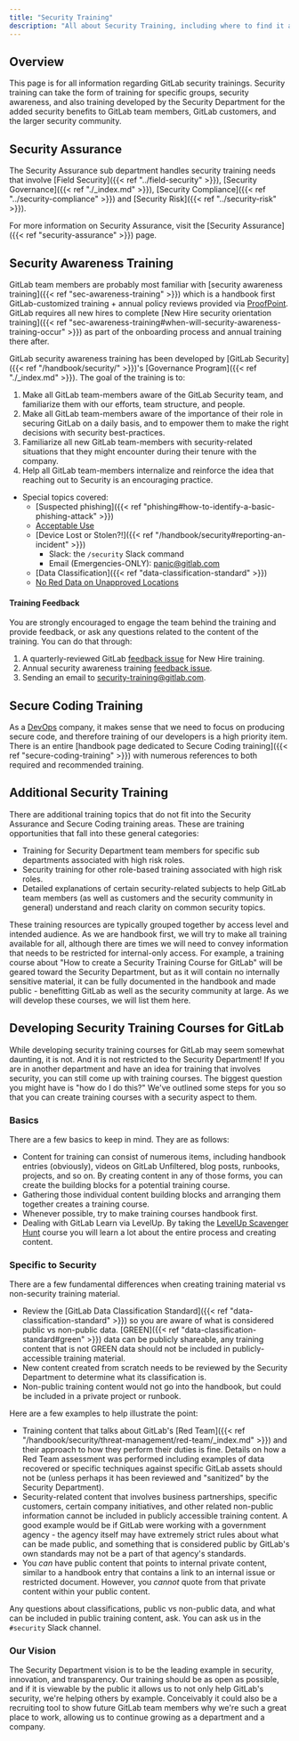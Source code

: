 ```yaml
---
title: "Security Training"
description: "All about Security Training, including where to find it and how to create it."
---
```


<link rel="stylesheet" type="text/css" href="/stylesheets/biztech.css" />

## Overview

This page is for all information regarding GitLab security trainings. Security training can take the form of training for specific groups, security awareness, and also training developed by the Security Department for the added security benefits to GitLab team members, GitLab customers, and the larger security community.

## Security Assurance

The Security Assurance sub department handles security training needs that involve [Field Security]({{< ref "../field-security" >}}), [Security Governance]({{< ref "./_index.md" >}}), [Security Compliance]({{< ref "../security-compliance" >}}) and [Security Risk]({{< ref "../security-risk" >}}).

For more information on Security Assurance, visit the [Security Assurance]({{< ref "security-assurance" >}}) page.

## Security Awareness Training

GitLab team members are probably most familiar with [security awareness training]({{< ref "sec-awareness-training" >}}) which is a handbook first GitLab-customized training + annual policy reviews provided via [ProofPoint](https://gitlab.ws01-securityeducation.com/). GitLab requires all new hires to complete [New Hire security orientation training]({{< ref "sec-awareness-training#when-will-security-awareness-training-occur" >}}) as part of the onboarding process and annual training there after.

GitLab security awareness training has been developed by [GitLab Security]({{< ref "/handbook/security/" >}})'s [Governance Program]({{< ref "./_index.md" >}}). The goal of the training is to:

1. Make all GitLab team-members aware of the GitLab Security team, and familiarize them with our efforts, team structure, and people.
1. Make all GitLab team-members aware of the importance of their role in securing GitLab on a daily basis, and to empower them to make the right decisions with security best-practices.
1. Familiarize all new GitLab team-members with security-related situations that they might encounter during their tenure with the company.
1. Help all GitLab team-members internalize and reinforce the idea that reaching out to Security is an encouraging practice.

- Special topics covered:
  - [Suspected phishing]({{< ref "phishing#how-to-identify-a-basic-phishing-attack" >}})
  - [Acceptable Use](/handbook/people-group/acceptable-use-policy/)
  - [Device Lost or Stolen?!]({{< ref "/handbook/security#reporting-an-incident" >}})
    - Slack: the `/security` Slack command
    - Email (Emergencies-ONLY): panic@gitlab.com
  - [Data Classification]({{< ref "data-classification-standard" >}})
  - [No Red Data on Unapproved Locations](/handbook/people-group/acceptable-use-policy/#security-and-proprietary-information)

#### Training Feedback

You are strongly encouraged to engage the team behind the training and provide feedback, or ask any questions related to the content of the training. You can do that through:

1. A quarterly-reviewed GitLab [feedback issue](https://gitlab.com/gitlab-com/gl-security/security-assurance/governance/security-awareness-training/security-awareness-training-program/-/issues/13) for New Hire training.
1. Annual security awareness training [feedback issue](https://gitlab.com/gitlab-com/gl-security/security-assurance/governance/security-awareness-training/security-awareness-training-program/-/issues/16).
1. Sending an email to security-training@gitlab.com.

## Secure Coding Training

As a [DevOps](https://about.gitlab.com/topics/devops/) company, it makes sense that we need to focus on producing secure code, and therefore training of our developers is a high priority item. There is an entire [handbook page dedicated to Secure Coding training]({{< ref "secure-coding-training" >}}) with numerous references to both required and recommended training.

## Additional Security Training

There are additional training topics that do not fit into the Security Assurance and Secure Coding training areas. These are training opportunities that fall into these general categories:

- Training for Security Department team members for specific sub departments associated with high risk roles.
- Security training for other role-based training associated with high risk roles.
- Detailed explanations of certain security-related subjects to help GitLab team members (as well as customers and the security community in general) understand and reach clarity on common security topics.

These training resources are typically grouped together by access level and intended audience. As we are handbook first, we will try to make all training available for all, although there are times we will need to convey information that needs to be restricted for internal-only access. For example, a training course about "How to create a Security Training Course for GitLab" will be geared toward the Security Department, but as it will contain no internally sensitive material, it can be fully documented in the handbook and made public - benefitting GitLab as well as the security community at large. As we will develop these courses, we will list them here.

## Developing Security Training Courses for GitLab

While developing security training courses for GitLab may seem somewhat daunting, it is not. And it is not restricted to the Security Department! If you are in another department and have an idea for training that involves security, you can still come up with training courses. The biggest question you might have is "how do I do this?" We've outlined some steps for you so that you can create training courses with a security aspect to them.

### Basics

There are a few basics to keep in mind. They are as follows:

- Content for training can consist of numerous items, including handbook entries (obviously), videos on GitLab Unfiltered, blog posts, runbooks, projects, and so on. By creating content in any of those forms, you can create the building blocks for a potential training course.
- Gathering those individual content building blocks and arranging them together creates a training course.
- Whenever possible, try to make training courses handbook first.
- Dealing with GitLab Learn via LevelUp. By taking the [LevelUp Scavenger Hunt](https://levelup.gitlab.com/learn/course/level-up-scavenger-hunt/main/welcome-to-level-up?client=internal-team-members) course you will learn a lot about the entire process and creating content.

### Specific to Security

There are a few fundamental differences when creating training material vs non-security training material.

- Review the [GitLab Data Classification Standard]({{< ref "data-classification-standard" >}}) so you are aware of what is considered public vs non-public data. [GREEN]({{< ref "data-classification-standard#green" >}}) data can be publicly shareable, any training content that is not GREEN data should not be included in publicly-accessible training material.
- New content created from scratch needs to be reviewed by the Security Department to determine what its classification is.
- Non-public training content would not go into the handbook, but could be included in a private project or runbook.

Here are a few examples to help illustrate the point:
- Training content that talks about GitLab's [Red Team]({{< ref "/handbook/security/threat-management/red-team/_index.md" >}}) and their approach to how they perform their duties is fine. Details on how a Red Team assessment was performed including examples of data recovered or specific techniques against specific GitLab assets should not be (unless perhaps it has been reviewed and "sanitized" by the Security Department).
- Security-related content that involves business partnerships, specific customers, certain company initiatives, and other related non-public information cannot be included in publicly accessible training content. A good example would be if GitLab were working with a government agency - the agency itself may have extremely strict rules about what can be made public, and something that is considered public by GitLab's own standards may not be a part of that agency's standards.
- You *can* have public content that points to internal private content, similar to a handbook entry that contains a link to an internal issue or restricted document. However, you *cannot* quote from that private content within your public content.

Any questions about classifications, public vs non-public data, and what can be included in public training content, ask. You can ask us in the `#security` Slack channel.

### Our Vision

The Security Department vision is to be the leading example in security, innovation, and transparency. Our training should be as open as possible, and if it is viewable by the public it allows us to not only help GitLab's security, we're helping others by example. Conceivably it could also be a recruiting tool to show future GitLab team members why we're such a great place to work, allowing us to continue growing as a department and a company.
